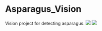 # Asparagus_Vision
Vision project for detecting asparagus.
![]([https://github.com/Your_Repository_Name/Your_GIF_Name.gif](https://github.com/Gimpely/Asparagus_Vision/blob/main/YOLOv8/Other/masked.gif)https://github.com/Gimpely/Asparagus_Vision/blob/main/YOLOv8/Other/masked.gif)
![]([https://github.com/Your_Repository_Name/Your_GIF_Name.gif](https://github.com/Gimpely/Asparagus_Vision/blob/main/YOLOv8/Other/masked.gif)https://github.com/Gimpely/Asparagus_Vision/blob/main/YOLOv8/Other/segmented.gif)
